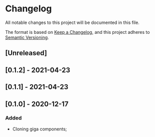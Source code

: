 # Changelog

All notable changes to this project will be documented in this file.

The format is based on [Keep a Changelog](https://keepachangelog.com/en/1.0.0/),
and this project adheres to [Semantic Versioning](https://semver.org/spec/v2.0.0.html).

## [Unreleased]

## [0.1.2] - 2021-04-23

## [0.1.1] - 2021-04-23

## [0.1.0] - 2020-12-17

### Added

- Cloning giga components;
